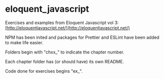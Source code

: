 # eloquent_javascript

Exercises and examples from Eloquent Javascript vol 3: [http://eloquentjavascript.net/](http://eloquentjavascript.net/)

NPM has been inited and packages for Prettier and ESLint have been added to make life easier.

Folders begin with "chxx\_" to indicate the chapter number.

Each chapter folder has (or should have) its own README.

Code done for exercises begins "ex\_".
